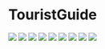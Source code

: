 # TouristGuide
![](b.jpeg)
![](c.jpeg)
![](d.jpeg)
![](f.jpeg)
![](g.jpeg)
![](h.jpeg)
![](i.jpeg)
![](j.jpeg)
![](k.jpeg)

